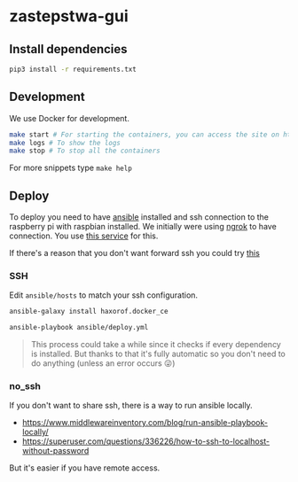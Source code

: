 # zastepstwa-gui

## Install dependencies

```sh
pip3 install -r requirements.txt
```

## Development

We use Docker for development.

```sh
make start # For starting the containers, you can access the site on http://localhost:5000
make logs # To show the logs
make stop # To stop all the containers
```

For more snippets type `make help`

## Deploy

To deploy you need to have
[ansible](https://docs.ansible.com/ansible/latest/installation_guide/intro_installation.html)
installed and ssh connection to the raspberry pi with raspbian installed. We
initially were using [ngrok](https://ngrok.com) to have connection. You use [this
service](ansible/ngrok-ssh.service) for this.

If there's a reason that you don't want forward ssh you could try [this](#no_ssh)

### SSH

Edit `ansible/hosts` to match your ssh configuration.

``` sh
ansible-galaxy install haxorof.docker_ce

ansible-playbook ansible/deploy.yml
```

> This process could take a while since it checks if every dependency is
> installed. But thanks to that it's fully automatic so you don't need to do
> anything (unless an error occurs 😜)

### no_ssh

If you don't want to share ssh, there is a way to run ansible locally.

* https://www.middlewareinventory.com/blog/run-ansible-playbook-locally/
* https://superuser.com/questions/336226/how-to-ssh-to-localhost-without-password

But it's easier if you have remote access.
